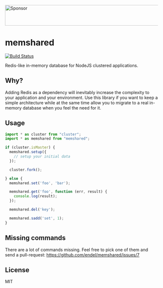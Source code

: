 <a target='_blank' rel='nofollow' href='https://app.codesponsor.io/link/Pa34TYK6ySj3zGr7u124Dgnn/endel/memshared'>
  <img alt='Sponsor' width='888' height='68' src='https://app.codesponsor.io/embed/Pa34TYK6ySj3zGr7u124Dgnn/endel/memshared.svg' />
</a>

# memshared

[![Build Status](https://secure.travis-ci.org/endel/memshared.png?branch=master)](http://travis-ci.org/endel/memshared)

Redis-like in-memory database for NodeJS clustered applications.

## Why?

Adding Redis as a dependency will inevitably increase the complexity to your
application and your environment. Use this library if you want to keep a simple
architecture while at the same time allow you to migrate to a real in-memory
database when you feel the need for it.

## Usage

```typescript
import * as cluster from "cluster";
import * as memshared from "memshared";

if (cluster.isMaster) {
  memshared.setup({
    // setup your initial data
  });

  cluster.fork();

} else {
  memshared.set('foo', 'bar');

  memshared.get('foo', function (err, result) {
    console.log(result);
  });

  memshared.del('key');

  memshared.sadd('set', 1);
}
```

## Missing commands

There are a lot of commands missing. Feel free to pick one of them and send a
pull-request: https://github.com/endel/memshared/issues/7

## License

MIT
